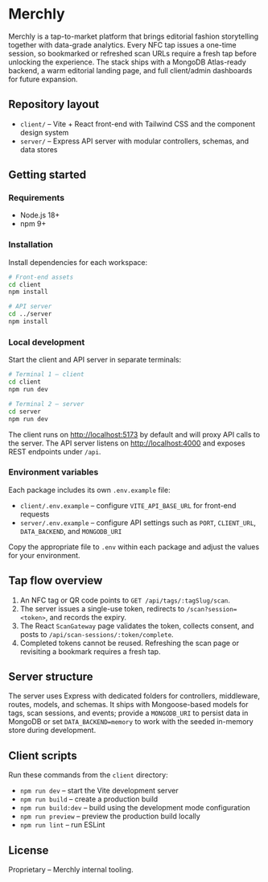 # Merchly

Merchly is a tap-to-market platform that brings editorial fashion storytelling together with data-grade analytics. Every NFC tap
issues a one-time session, so bookmarked or refreshed scan URLs require a fresh tap before unlocking the experience. The stack
ships with a MongoDB Atlas-ready backend, a warm editorial landing page, and full client/admin dashboards for future expansion.

## Repository layout

- `client/` – Vite + React front-end with Tailwind CSS and the component design system
- `server/` – Express API server with modular controllers, schemas, and data stores

## Getting started

### Requirements

- Node.js 18+
- npm 9+

### Installation

Install dependencies for each workspace:

```bash
# Front-end assets
cd client
npm install

# API server
cd ../server
npm install
```

### Local development

Start the client and API server in separate terminals:

```bash
# Terminal 1 – client
cd client
npm run dev

# Terminal 2 – server
cd server
npm run dev
```

The client runs on [http://localhost:5173](http://localhost:5173) by default and will proxy API calls to the server. The API server
listens on [http://localhost:4000](http://localhost:4000) and exposes REST endpoints under `/api`.

### Environment variables

Each package includes its own `.env.example` file:

- `client/.env.example` – configure `VITE_API_BASE_URL` for front-end requests
- `server/.env.example` – configure API settings such as `PORT`, `CLIENT_URL`, `DATA_BACKEND`, and `MONGODB_URI`

Copy the appropriate file to `.env` within each package and adjust the values for your environment.

## Tap flow overview

1. An NFC tag or QR code points to `GET /api/tags/:tagSlug/scan`.
2. The server issues a single-use token, redirects to `/scan?session=<token>`, and records the expiry.
3. The React `ScanGateway` page validates the token, collects consent, and posts to `/api/scan-sessions/:token/complete`.
4. Completed tokens cannot be reused. Refreshing the scan page or revisiting a bookmark requires a fresh tap.

## Server structure

The server uses Express with dedicated folders for controllers, middleware, routes, models, and schemas. It ships with
Mongoose-based models for tags, scan sessions, and events; provide a `MONGODB_URI` to persist data in MongoDB or set
`DATA_BACKEND=memory` to work with the seeded in-memory store during development.

## Client scripts

Run these commands from the `client` directory:

- `npm run dev` – start the Vite development server
- `npm run build` – create a production build
- `npm run build:dev` – build using the development mode configuration
- `npm run preview` – preview the production build locally
- `npm run lint` – run ESLint

## License

Proprietary – Merchly internal tooling.

